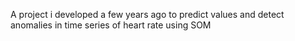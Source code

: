 A project i developed a few years ago to predict values and detect anomalies in time series of heart rate using SOM
